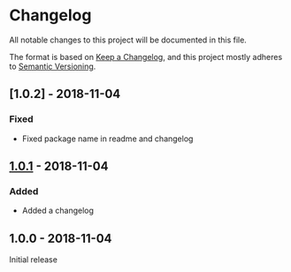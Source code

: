 # Changelog

All notable changes to this project will be documented in this file.

The format is based on [Keep a Changelog](https://keepachangelog.com/en/1.0.0/),
and this project mostly adheres to [Semantic Versioning](https://semver.org/spec/v2.0.0.html).

## [1.0.2] - 2018-11-04

### Fixed
- Fixed package name in readme and changelog

## [1.0.1] - 2018-11-04

### Added
- Added a changelog

## 1.0.0 - 2018-11-04

Initial release

[Unreleased]: https://github.com/benface/jest-matcher-css/compare/v1.0.1...HEAD
[1.0.1]: https://github.com/benface/jest-matcher-css/compare/v1.0.0...v1.0.1
